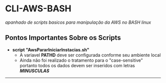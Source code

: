 # CLI-AWS-BASH
_apanhado de scripts basicos para manipulação da AWS no BASH linux_

## Pontos Importantes Sobre os Scripts 
* **script "AwsPararIniciarInstacias.sh"** 
  * A variavel **PATHD** deve ser configurada conforme seu ambiente local
  * Ainda não foi realizado o tratamento para o "case-sensitive" portanto 
    todos os dados devem ser inseridos com letras **_MINUSCULAS_**
---
